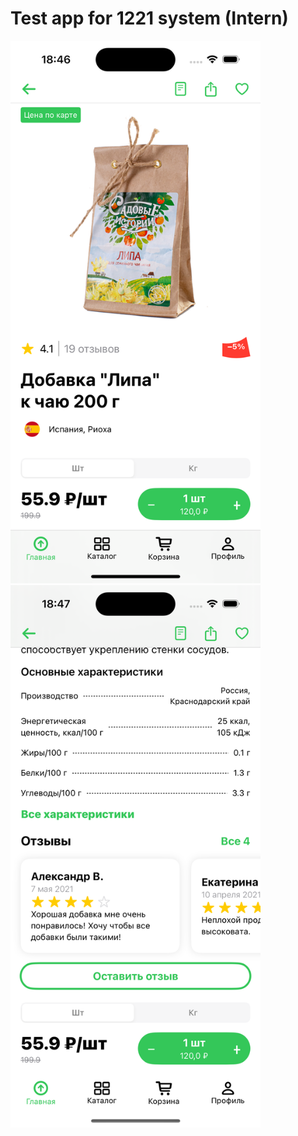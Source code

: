 # Test app for 1221 system (Intern)

<img src="https://github.com/Loveink/TestSpar/blob/main/Simulator%20Screenshot%20-%20iPhone%2015%20Pro%20-%202024-02-01%20at%2018.46.53.png" width="400">

<img src="https://github.com/Loveink/TestSpar/blob/main/Simulator%20Screenshot%20-%20iPhone%2015%20Pro%20-%202024-02-01%20at%2018.47.04.png" width="400">

